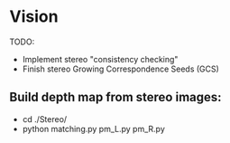 # Vision
TODO:
* Implement stereo "consistency checking"
* Finish stereo Growing Correspondence Seeds (GCS)

## Build depth map from stereo images:
* cd ./Stereo/
* python matching.py pm_L.py pm_R.py
